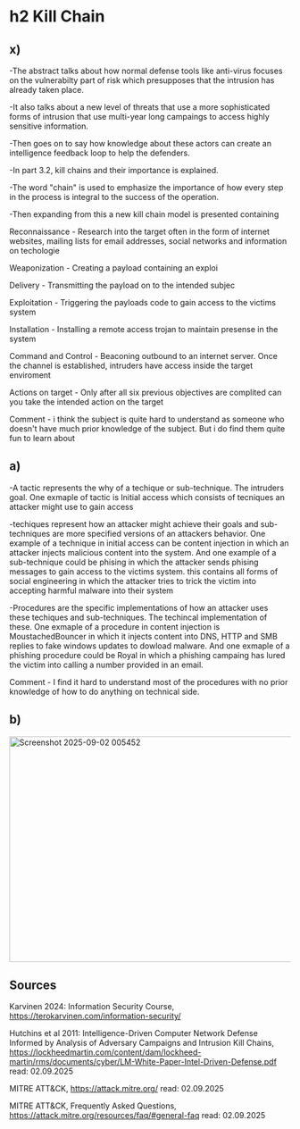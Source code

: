 # h2 Kill Chain

## x)

-The abstract talks about how normal defense tools like anti-virus focuses on the vulnerabilty part of risk which presupposes that the intrusion has already taken place.

-It also talks about a new level of threats that use a more sophisticated forms of intrusion that use multi-year long campaings to access highly sensitive information.

-Then goes on to say how knowledge about these actors can create an intelligence feedback loop to help the defenders.

-In part 3.2, kill chains and their importance is explained.

-The word "chain" is used to emphasize the importance of how every step in the process is integral to the success of the operation.

-Then expanding from this a new kill chain model is presented containing

  Reconnaissance - Research into the target often in the form of internet websites, mailing lists for email addresses, social networks and information on techologie
  
  Weaponization - Creating a payload containing an exploi
  
  Delivery - Transmitting the payload on to the intended subjec
  
  Exploitation - Triggering the payloads code to gain access to the victims system

  Installation - Installing a remote access trojan to maintain presense in the system

  Command and Control - Beaconing outbound to an internet server. Once the channel is established, intruders have access inside the target enviroment
  
  Actions on target - Only after all six previous objectives are complited can you take the intended action on the target

Comment - i think the subject is quite hard to understand as someone who doesn't have much prior knowledge of the subject. But i do find them quite fun to learn about
  
## a)

-A tactic represents the why of a techique or sub-technique. The intruders goal. One exmaple of tactic is Initial access which consists of tecniques an attacker might use to gain access

-techiques represent how an attacker might achieve their goals and sub-techniques are more specified versions of an attackers behavior. One example of a technique in initial access can be content injection in which an attacker injects malicious content into the system. And one example of a sub-technique could be
phising in which the attacker sends phising messages to gain access to the victims system. this contains all forms of social engineering in which the attacker tries to trick the victim into accepting harmful malware into their system

-Procedures are the specific implementations of how an attacker uses these techiques and sub-techniques. The techincal implementation of these. One exmaple of a procedure in content injection is MoustachedBouncer in which it injects content into DNS, HTTP and SMB replies to fake windows updates to dowload malware.
And one exmaple of a phishing procedure could be Royal in which a phishing campaing has lured the victim into calling a number provided in an email.

Comment - I find it hard to understand most of the procedures with no prior knowledge of how to do anything on technical side.

## b)

<img width="686" height="404" alt="Screenshot 2025-09-02 005452" src="https://github.com/user-attachments/assets/e50147ed-9c2c-4bc9-883e-06443f492961" />

## Sources
Karvinen 2024: Information Security Course, https://terokarvinen.com/information-security/

Hutchins et al 2011: Intelligence-Driven Computer Network Defense Informed by Analysis of Adversary Campaigns and Intrusion Kill Chains, https://lockheedmartin.com/content/dam/lockheed-martin/rms/documents/cyber/LM-White-Paper-Intel-Driven-Defense.pdf read: 02.09.2025

MITRE ATT&CK, https://attack.mitre.org/ read: 02.09.2025

MITRE ATT&CK, Frequently Asked Questions, https://attack.mitre.org/resources/faq/#general-faq read: 02.09.2025
